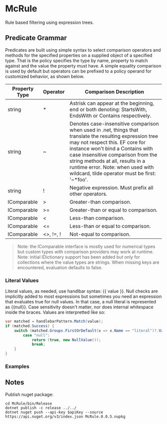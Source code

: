 # McRule
Rule based filtering using expression trees.

## Predicate Grammar
Predicates are built using simple syntax to select comparison operators and methods for the specified properties on a supplied object of a specified type.
That is the policy specifies the type by name, property to match against and the value the property must have. 
A simple equality comparison is used by default but operators can be prefixed to a policy operand for customized behavior, as shown below.

| Property Type | Operator  | Comparison Description                                                                                                                                                                                                                                                                                                                         |
|---------------|-----------|------------------------------------------------------------------------------------------------------------------------------------------------------------------------------------------------------------------------------------------------------------------------------------------------------------------------------------------------|
| string        | *         | Astrisk can appear at the beginning, end or both denoting: StartsWith, EndsWith or Contains respectively.                                                                                                                                                                                                                                      |
| string        | ~         | Denotes case-insensitive comparison when used in .net, things that translate the resulting expression tree may not respect this. EF core for instance won't bind a Contains with case insensitive comparison from the string methods at all, results in a runtime error. Note: when used with wildcard, tilde operator must be first: '~*foo'. |
| string	    | !         | Negative expression. Must prefix all other operators.                                                                                                                                                                                                                                                                                          |
| IComparable   | >         | Greater-than comparison.                                                                                                                                                                                                                                                                                                                       |
| IComparable   | >=        | Greater-than or equal to comparison.                                                                                                                                                                                                                                                                                                           |
| IComparable   | <         | Less-than comparison.                                                                                                                                                                                                                                                                                                                          |
| IComparable   | <=        | Less-than or equal to comparison.                                                                                                                                                                                                                                                                                                              |
| IComparable   | <>, !=, ! | Not-equal to comparison.                                                                                                                                                                                                                                                                                                                      |

> Note: the IComparable interface is mostly used for numerical types but custom types with comparison providers may work at runtime.
> Note: initial IDictionary support has been added but only for collections where the value types are strings. When missing keys are encountered, evaluation defaults to false.

### Literal Values
Literal values, as needed, use handlbar syntax: {{ value }}. Null checks are implicitly added to most expressions but sometimes you need an expression that evaluates true for null values. In that case, a null literal is represented as {{null}}.
Case sensitivity doesn't matter, nor does internal whitespace inside the braces. Values are interpretted like so:
```csharp
var matched = handlebarPattern.Match(value);
if (matched.Success) {
    switch (matched.Groups.FirstOrDefault(x => x.Name == "literal")?.Value?.Trim()?.ToLower()) {
        case "null":
            return (true, new NullValue());
            break;
    }
}
```

### Examples


## Notes

Publish nuget package:
```
cd McRule/bin/Release
dotnet publish -c release ../../
dotnet nuget push --api-key $apiKey --source https://api.nuget.org/v3/index.json McRule.0.0.5.nupkg
```